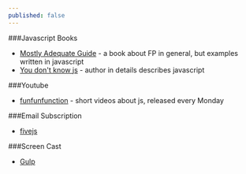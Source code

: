 ```yaml
---
published: false
---
```





###Javascript Books
- [Mostly Adequate Guide](https://drboolean.gitbooks.io/mostly-adequate-guide/) - a book about FP in general, but examples written in javascript
- [You don't know js](https://github.com/getify/You-Dont-Know-JS) - author in details describes javascript

###Youtube
- [funfunfunction](https://www.youtube.com/channel/UCO1cgjhGzsSYb1rsB4bFe4Q) - short videos about js, released every Monday

###Email Subscription
- [fivejs](https://fivejs.codeschool.com/)

###Screen Cast
- [Gulp](https://www.youtube.com/playlist?list=PLDyvV36pndZFLTE13V4qNWTZbeipNhCgQ)
